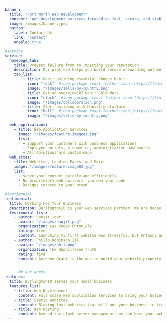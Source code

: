 ```yaml
---
banner:
  title: "Fort Worth Web Development"
  content: "Web development services focused on fast, secure, and stable web experiences. Serving the greater Fort Worth area, and DFW Metroplex"
  image: /images/banner.jpeg
  button:
    label: Contact Us
    link: "contact"
    enable: true

#service
service:
  homepage_tab:
    title: Prevent failure from to impacting your reputation
    description: Our platform helps you build secure onboarding authentication experiences that retain and engage your users. We build the infrastructure, you can.
    tab_list:
        - title: Habit building essential choose habit
          icon: "lock"  #icon package react-feather-icon [https://feathericons.com/]
          image: "/images/sells-by-country.png"
        - title: Get an overview of Habit Calendars.
          icon: "clock"  #icon package react-feather-icon [https://feathericons.com/]
          image: "/images/collaboration.png"
        - title: Start building with Habitify platform
          icon: "bell"  #icon package react-feather-icon [https://feathericons.com/]
          image: "/images/sells-by-country.png"

  web_applications:
    - title: Web Application Services
      image: "/images/feature-image01.jpg"
      list:
        - Support your customers with business applications
        - Employee portals, e-commerce, administrative dashboards
        - All solutions are custom-made
  web_sites:
  - title: Websites, Landing Pages, and More
    image: "/images/feature-image02.jpg"
    list:
      - Serve your content quickly and efficiently
      - No proprietary web builders, you own your code
      - Designs catered to your brand

#testimonial
testimonial:
  title: Working For Your Business
  description: BurlingtonIO is your web services partner. We are happy to work with our clients to help them accomplish their goals
  testimonial_list:
    - author: Sanjit Toor
      avatar: "/images/sanjit.png"
      organization: Las Vegas Chronicle
      rating: five
      content: Launching my first website was stressful, but Anthony and his team were there to help me through it. Not only did he get my site up and running, but he made sure every small adjustment I needed was done perfectly. I would highly recommend BurlingtonIO
    - author: Philip Robinson III
      avatar: "/images/phil.png"
      organization: The Unphiltered Truth
      rating: five
      content: Anthony Grant is the man to build your website properly. Share your vision with him and he will breathe life into a fabulous creation befitting all of your needs and desires. Whether it be infrastructure, engagement, or merchandising, Anthony Grant can build it all.


      ## our works
features:
  title: BurlingtonIO serves your small business
  features_list:
    - title: Web Development
      content: Full scale web application services to bring your business ideas to life; optimized from the server to your customer. Bespoke builds tailored to your business
    - title: Static Websites
      content: Blazing fast websites that will put your business in front of more customers; no more bloated web pages. Integrations with your favorite CMS
    - title: Web Hosting
      content: Around the clock server management; we can host your website or application with affordable plans. Available for both static websites and applications
---
```

